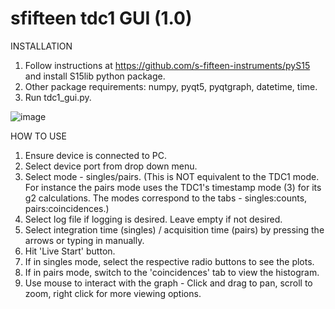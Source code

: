 # sfifteen tdc1 GUI (1.0)

INSTALLATION

1. Follow instructions at https://github.com/s-fifteen-instruments/pyS15 and install S15lib python package.
2. Other package requirements: numpy, pyqt5, pyqtgraph, datetime, time.
3. Run tdc1_gui.py.

![image](https://user-images.githubusercontent.com/52197879/124213246-cecf5f80-db22-11eb-932d-57dfb3ce32bd.png)

HOW TO USE

1. Ensure device is connected to PC.
2. Select device port from drop down menu.
3. Select mode - singles/pairs. (This is NOT equivalent to the TDC1 mode. For instance the pairs mode uses the TDC1's timestamp mode (3) for its g2 calculations. The modes correspond to the tabs - singles:counts, pairs:coincidences.)
4. Select log file if logging is desired. Leave empty if not desired.
5. Select integration time (singles) / acquisition time (pairs) by pressing the arrows or typing in manually.
6. Hit 'Live Start' button.
7. If in singles mode, select the respective radio buttons to see the plots.
8. If in pairs mode, switch to the 'coincidences' tab to view the histogram.
9. Use mouse to interact with the graph - Click and drag to pan, scroll to zoom, right click for more viewing options.
